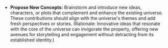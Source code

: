 - **Propose New Concepts:** Brainstorm and introduce new ideas, characters, or plots that complement and enhance the existing universe. These contributions should align with the universe's themes and add fresh perspectives or stories. (Rationale: Innovative ideas that resonate with the core of the universe can invigorate the property, offering new avenues for storytelling and engagement without detracting from its established identity.)
